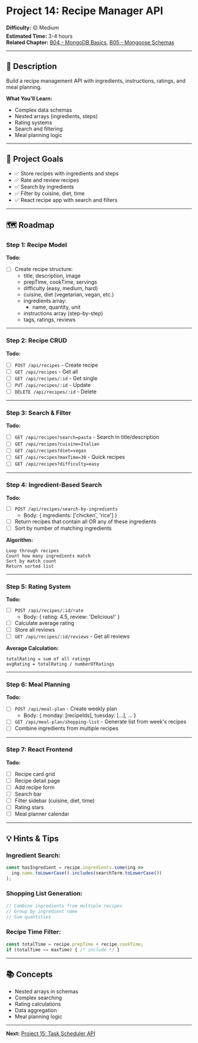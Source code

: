 # Project 14: Recipe Manager API

**Difficulty:** 🟡 Medium  
**Estimated Time:** 3-4 hours  
**Related Chapter:** [B04 - MongoDB Basics](../chapters/B04_MONGODB_BASICS.md), [B05 - Mongoose Schemas](../chapters/B05_MONGOOSE_SCHEMAS.md)

---

## 📝 Description

Build a recipe management API with ingredients, instructions, ratings, and meal planning.

**What You'll Learn:**
- Complex data schemas
- Nested arrays (ingredients, steps)
- Rating systems
- Search and filtering
- Meal planning logic

---

## 🎯 Project Goals

- ✅ Store recipes with ingredients and steps
- ✅ Rate and review recipes
- ✅ Search by ingredients
- ✅ Filter by cuisine, diet, time
- ✅ React recipe app with search and filters

---

## 🗺️ Roadmap

### Step 1: Recipe Model
**Todo:**
- [ ] Create recipe structure:
  - title, description, image
  - prepTime, cookTime, servings
  - difficulty (easy, medium, hard)
  - cuisine, diet (vegetarian, vegan, etc.)
  - ingredients array:
    - name, quantity, unit
  - instructions array (step-by-step)
  - tags, ratings, reviews

---

### Step 2: Recipe CRUD
**Todo:**
- [ ] `POST /api/recipes` - Create recipe
- [ ] `GET /api/recipes` - Get all
- [ ] `GET /api/recipes/:id` - Get single
- [ ] `PUT /api/recipes/:id` - Update
- [ ] `DELETE /api/recipes/:id` - Delete

---

### Step 3: Search & Filter
**Todo:**
- [ ] `GET /api/recipes?search=pasta` - Search in title/description
- [ ] `GET /api/recipes?cuisine=Italian`
- [ ] `GET /api/recipes?diet=vegan`
- [ ] `GET /api/recipes?maxTime=30` - Quick recipes
- [ ] `GET /api/recipes?difficulty=easy`

---

### Step 4: Ingredient-Based Search
**Todo:**
- [ ] `POST /api/recipes/search-by-ingredients`
  - Body: { ingredients: ['chicken', 'rice'] }
- [ ] Return recipes that contain all OR any of these ingredients
- [ ] Sort by number of matching ingredients

**Algorithm:**
```
Loop through recipes
Count how many ingredients match
Sort by match count
Return sorted list
```

---

### Step 5: Rating System
**Todo:**
- [ ] `POST /api/recipes/:id/rate`
  - Body: { rating: 4.5, review: 'Delicious!' }
- [ ] Calculate average rating
- [ ] Store all reviews
- [ ] `GET /api/recipes/:id/reviews` - Get all reviews

**Average Calculation:**
```
totalRating = sum of all ratings
avgRating = totalRating / numberOfRatings
```

---

### Step 6: Meal Planning
**Todo:**
- [ ] `POST /api/meal-plan` - Create weekly plan
  - Body: { monday: [recipeIds], tuesday: [...], ... }
- [ ] `GET /api/meal-plan/shopping-list` - Generate list from week's recipes
- [ ] Combine ingredients from multiple recipes

---

### Step 7: React Frontend
**Todo:**
- [ ] Recipe card grid
- [ ] Recipe detail page
- [ ] Add recipe form
- [ ] Search bar
- [ ] Filter sidebar (cuisine, diet, time)
- [ ] Rating stars
- [ ] Meal planner calendar

---

## 💡 Hints & Tips

### Ingredient Search:
```javascript
const hasIngredient = recipe.ingredients.some(ing => 
  ing.name.toLowerCase().includes(searchTerm.toLowerCase())
);
```

### Shopping List Generation:
```javascript
// Combine ingredients from multiple recipes
// Group by ingredient name
// Sum quantities
```

### Recipe Time Filter:
```javascript
const totalTime = recipe.prepTime + recipe.cookTime;
if (totalTime <= maxTime) { /* include */ }
```

---

## 📚 Concepts

- Nested arrays in schemas
- Complex searching
- Rating calculations
- Data aggregation
- Meal planning logic

---

**Next:** [Project 15: Task Scheduler API](15-task-scheduler.md)
